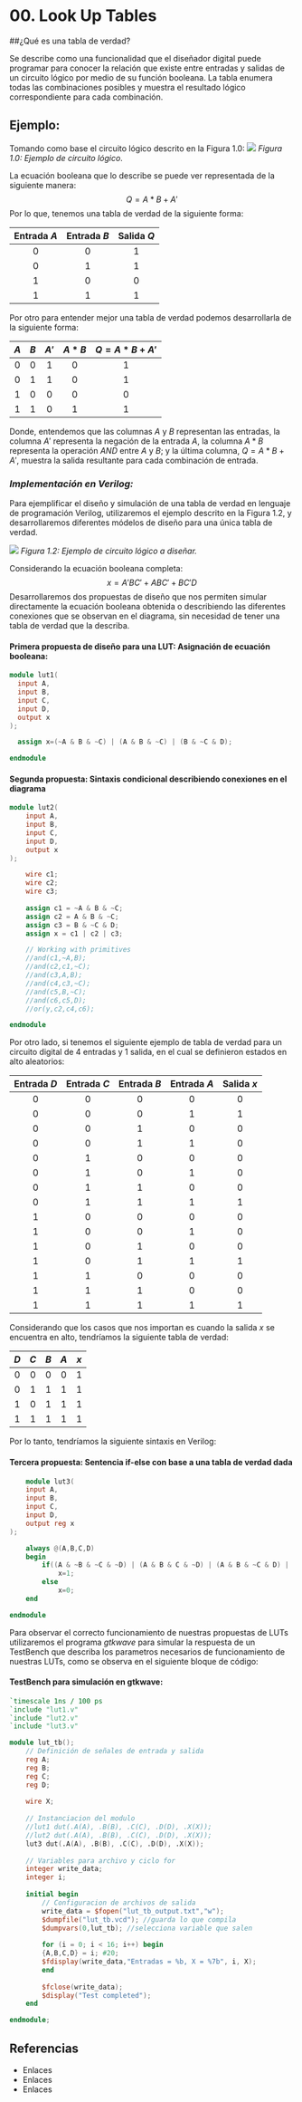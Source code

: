 # 00. Look Up Tables

##¿Qué es una tabla de verdad?

Se describe como una funcionalidad que el diseñador digital puede programar para conocer la relación que existe entre entradas y salidas de un circuito lógico por medio de su función booleana. La tabla enumera todas las combinaciones posibles y muestra el resultado lógico correspondiente para cada combinación.

## Ejemplo:
Tomando como base el circuito lógico descrito en la Figura 1.0:
![](https://nandland.com/articles/images/boolean-algebra-equation-logic-gates2.png)
_Figura 1.0: Ejemplo de circuito lógico_.

La ecuación booleana que lo describe se puede ver representada de la siguiente manera: 
$$
Q=A*B+A'
$$
Por lo que, tenemos una tabla de verdad de la siguiente forma:

|Entrada $A$|Entrada $B$|Salida $Q$|
|:-------:|:-------:|:------:|
|0|0|1|
|0|1|1|
|1|0|0|
|1|1|1|

Por otro para entender mejor una tabla de verdad podemos desarrollarla de la siguiente forma:

|$A$|$B$|$A'$|$A*B$|$Q=A*B+A'$|
|:-:|:-:|:--:|:--:|:---:|
|0|0|1|0|1|
|0|1|1|0|1|
|1|0|0|0|0|
|1|1|0|1|1|

Donde, entendemos que las columnas $A$ y $B$ representan las entradas, la columna $A'$ representa la negación de la entrada $A$, la columna $A*B$ representa la operación _AND_ entre $A$ y $B$; y la última columna, $Q=A*B+A'$, muestra la salida resultante para cada combinación de entrada. 

### _Implementación en Verilog:_

Para ejemplificar el diseño y simulación de una tabla de verdad en lenguaje de programación Verilog, utilizaremos el ejemplo descrito en la Figura 1.2, y desarrollaremos diferentes módelos de diseño para una única tabla de verdad. 

![](https://cursos.clavijero.edu.mx/cursos/148_ac/modulo2/contenidos/imagenes/tema2.3/10_Ejemplo_diagrama_logico.jpg)
_Figura 1.2: Ejemplo de circuito lógico a diseñar._

Considerando la ecuación booleana completa: 
$$
x=A'BC'+ABC'+BC'D
$$
Desarrollaremos dos propuestas de diseño que nos permiten simular directamente la ecuación booleana obtenida o describiendo las diferentes conexiones que se observan en el diagrama, sin necesidad de tener una tabla de verdad que la describa. 

#### Primera propuesta de diseño para una LUT: Asignación de ecuación booleana:

```verilog title="lut1.v" linenums="1" 
module lut1(
  input A,
  input B,
  input C,
  input D,
  output x
);

  assign x=(~A & B & ~C) | (A & B & ~C) | (B & ~C & D);

endmodule
```

#### Segunda propuesta: Sintaxis condicional describiendo conexiones en el diagrama

```verilog
module lut2(
	input A,
	input B,
	input C,
	input D,
	output x
);

	wire c1;
	wire c2;
	wire c3;
	
	assign c1 = ~A & B & ~C;
	assign c2 = A & B & ~C;
	assign c3 = B & ~C & D;
	assign x = c1 | c2 | c3;

	// Working with primitives
	//and(c1,~A,B);
	//and(c2,c1,~C);
	//and(c3,A,B);
	//and(c4,c3,~C);
	//and(c5,B,~C);
	//and(c6,c5,D);
	//or(y,c2,c4,c6);

endmodule
```

Por otro lado, si tenemos el siguiente ejemplo de tabla de verdad para un circuito digital de 4 entradas y 1 salida, en el cual se definieron estados en alto aleatorios:

|Entrada $D$|Entrada $C$|Entrada $B$|Entrada $A$|Salida $x$|
|:-:|:-:|:-:|:-:|:-:|
|0|0|0|0|0|
|0|0|0|1|1|
|0|0|1|0|0|
|0|0|1|1|0|
|0|1|0|0|0|
|0|1|0|1|0|
|0|1|1|0|0|
|0|1|1|1|1|
|1|0|0|0|0|
|1|0|0|1|0|
|1|0|1|0|0|
|1|0|1|1|1|
|1|1|0|0|0|
|1|1|1|0|0|
|1|1|1|1|1|

Considerando que los casos que nos importan es cuando la salida $x$ se encuentra en alto, tendríamos la siguiente tabla de verdad:

|$D$|$C$|$B$|$A$|$x$|
|:-:|:-:|:-:|:-:|:-:|
|0|0|0|0|1|
|0|1|1|1|1|
|1|0|1|1|1|
|1|1|1|1|1|

Por lo tanto, tendríamos la siguiente sintaxis en Verilog:

#### Tercera propuesta: Sentencia if-else con base a una tabla de verdad dada

```verilog
	module lut3(
	input A,
	input B,
	input C,
	input D,
	output reg x
);

	always @(A,B,C,D)
	begin
		if((A & ~B & ~C & ~D) | (A & B & C & ~D) | (A & B & ~C & D) | (A & B & C & D))
			x=1;
		else
			x=0;
	end

endmodule
```

Para observar el correcto funcionamiento de nuestras propuestas de LUTs utilizaremos el programa _gtkwave_ para simular la respuesta de un TestBench que describa los parametros necesarios de funcionamiento de nuestras LUTs, como se observa en el siguiente bloque de código:

#### TestBench para simulación en gtkwave:

```verilog
`timescale 1ns / 100 ps
`include "lut1.v"
`include "lut2.v"
`include "lut3.v"

module lut_tb();
	// Definición de señales de entrada y salida
	reg A;
	reg B;
	reg C;
	reg D;
	
	wire X;
	
	// Instanciacion del modulo
	//lut1 dut(.A(A), .B(B), .C(C), .D(D), .X(X));
	//lut2 dut(.A(A), .B(B), .C(C), .D(D), .X(X));
	lut3 dut(.A(A), .B(B), .C(C), .D(D), .X(X));
	
	// Variables para archivo y ciclo for
	integer write_data;
	integer i;
	
	initial begin
		// Configuracion de archivos de salida
		write_data = $fopen("lut_tb_output.txt","w");
		$dumpfile("lut_tb.vcd"); //guarda lo que compila
		$dumpvars(0,lut_tb); //selecciona variable que salen
		
		for (i = 0; i < 16; i++) begin
		{A,B,C,D} = i; #20;
		$fdisplay(write_data,"Entradas = %b, X = %7b", i, X);
		end
		
		$fclose(write_data);
		$display("Test completed");
	end

endmodule;
```

## Referencias

- Enlaces
- Enlaces
- Enlaces